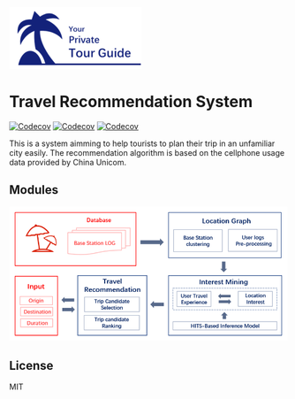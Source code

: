 ![](icon/logo_small.png)

# Travel Recommendation System
[![Codecov](https://img.shields.io/badge/version-2.0-blue.svg?style=flat-square)]()  [![Codecov](https://img.shields.io/badge/build-passing-brightgreen.svg?style=flat-square)]()  [![Codecov](https://img.shields.io/badge/powered%20by-Yanqing-green.svg?style=flat-square)]()

This is a system aimming to help tourists to plan their trip in an unfamiliar city easily. The recommendation algorithm is based on the cellphone usage data provided by China Unicom.

## Modules

![](/graph/graph.png)

## License
MIT
